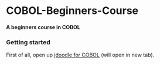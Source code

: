 # COBOL-Beginners-Course
#### A beginners course in COBOL

### Getting started
First of all, open up <a href="https://www.jdoodle.com/execute-cobol-online" target="_blank">jdoodle for COBOL</a> (will open in new tab).
